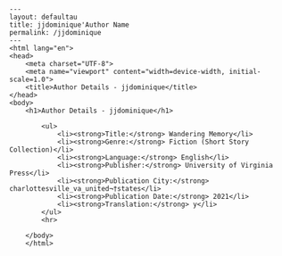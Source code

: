 
    ---
    layout: defaultau
    title: jjdominique'Author Name 
    permalink: /jjdominique
    ---
    <html lang="en">
    <head>
        <meta charset="UTF-8">
        <meta name="viewport" content="width=device-width, initial-scale=1.0">
        <title>Author Details - jjdominique</title>
    </head>
    <body>
        <h1>Author Details - jjdominique</h1>
        
            <ul>
                <li><strong>Title:</strong> Wandering Memory</li>
                <li><strong>Genre:</strong> Fiction (Short Story Collection)</li>
                <li><strong>Language:</strong> English</li>
                <li><strong>Publisher:</strong> University of Virginia Press</li>
                <li><strong>Publication City:</strong> charlottesville_va_united¬†states</li>
                <li><strong>Publication Date:</strong> 2021</li>
                <li><strong>Translation:</strong> y</li>
            </ul>
            <hr>
            
        </body>
        </html>
        